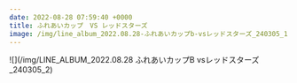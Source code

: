 ```yaml
---
date: 2022-08-28 07:59:40 +0000
title: ふれあいカップ　VS レッドスターズ
image: /img/line_album_2022.08.28-ふれあいカップb-vsレッドスターズ_240305_1.jpg
---
```

![](/img/LINE_ALBUM_2022.08.28 ふれあいカップB vsレッドスターズ_240305_2)